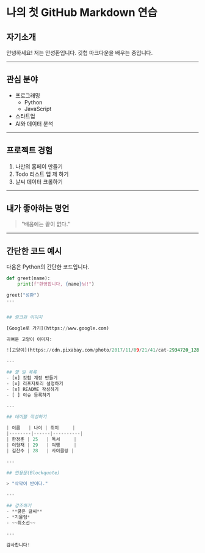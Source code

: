 # 나의 첫 GitHub Markdown 연습

## 자기소개  
안녕하세요! 저는 안성환입니다. 깃헙 마크다운을 배우는 중입니다.

---

## 관심 분야
- 프로그래밍  
  - Python  
  - JavaScript  
- 스타트업 
- AI와 데이터 분석  

---

## 프로젝트 경험
1. 나만의 홈페이 만들기  
2. Todo 리스트 앱 제 하기  
3. 날씨 데이터 크롤하기  

---

## 내가 좋아하는 명언
> "배움에는 끝이 없다."  

---

## 간단한 코드 예시  
다음은 Python의 간단한 코드입니다.

```python
def greet(name):  
    print(f"환영합니다, {name}님!")  

greet("성환")
---


## 링크와 이미지

[Google로 가기](https://www.google.com)

귀여운 고양이 이미지:

![고양이](https://cdn.pixabay.com/photo/2017/11/09/21/41/cat-2934720_1280.jpg)

---

## 할 일 목록
- [x] 깃헙 계정 만들기
- [x] 리포지토리 설정하기
- [x] README 작성하기
- [ ] 이슈 등록하기

---

## 테이블 작성하기

| 이름   | 나이 | 취미     |
|--------|------|----------|
| 한정훈 | 25   | 독서     |
| 이형재 | 29   | 여행     |
| 김찬수 | 28   | 사이클링 |

---

## 인용문(Blockquote)

> "삭막이 반이다."

---

## 강조하기
- **굵은 글씨**
- *기울임*
- ~~취소선~~

---

감사합니다!

